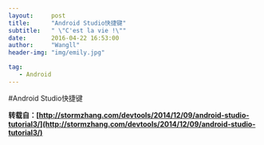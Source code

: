 ```yaml
---
layout:     post
title:      "Android Studio快捷键" 
subtitle:   " \"C'est la vie !\""
date:       2016-04-22 16:53:00
author:     "Wangll"
header-img: "img/emily.jpg"

tag:
   - Android
---    
```




#Android Studio快捷键    


**转载自：[http://stormzhang.com/devtools/2014/12/09/android-studio-tutorial3/](http://stormzhang.com/devtools/2014/12/09/android-studio-tutorial3/)**      






























